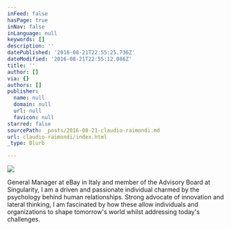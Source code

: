 ```yaml
---
inFeed: false
hasPage: true
inNav: false
inLanguage: null
keywords: []
description: ''
datePublished: '2016-08-21T22:55:25.736Z'
dateModified: '2016-08-21T22:55:12.086Z'
title: ''
author: []
via: {}
authors: []
publisher:
  name: null
  domain: null
  url: null
  favicon: null
starred: false
sourcePath: _posts/2016-08-21-claudio-raimondi.md
url: claudio-raimondi/index.html
_type: Blurb

---
```

![](https://the-grid-user-content.s3-us-west-2.amazonaws.com/61ba022e-b6c8-4ad1-ba9e-b19ed57517c4.jpg)

General Manager at eBay in Italy and member of the Advisory Board at Singularity, I am a driven and passionate individual charmed by the psychology behind human relationships. Strong advocate of innovation and lateral thinking, I am fascinated by how these allow individuals and organizations to shape tomorrow's world whilst addressing today's challenges.